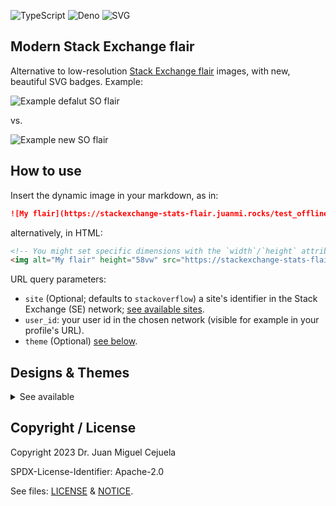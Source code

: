![TypeScript](https://img.shields.io/badge/typescript-007ACC.svg?logo=typescript&logoColor=white)
![Deno](https://img.shields.io/badge/deno-000000?logo=deno&logoColor=white)
![SVG](https://img.shields.io/badge/SVG-FFB13B?logo=SVG&logoColor=white)


## Modern Stack Exchange flair

Alternative to low-resolution [Stack Exchange flair](http://stackoverflow.com/users/flair/) images, with new, beautiful SVG badges. Example:

![Example defalut SO flair](https://stackoverflow.com/users/flair/1.png)

vs.

![Example new SO flair](https://stackexchange-stats-flair.juanmi.rocks/test_offline?user_id=1&_cacheHack=2023-04-02)


## How to use

Insert the dynamic image in your markdown, as in:

```markdown
![My flair](https://stackexchange-stats-flair.juanmi.rocks/test_offline?site=stackoverflow&user_id=YOUR_USER_ID)
```

alternatively, in HTML:

```html
<!-- You might set specific dimensions with the `width`/`height` attributes; https://developer.mozilla.org/en-US/docs/Web/HTML/Element/img#height -->
<img alt="My flair" height="58vw" src="https://stackexchange-stats-flair.juanmi.rocks/test_offline?site=stackoverflow&user_id=YOUR_USER_ID" />
```


URL query parameters:

- `site` (Optional; defaults to `stackoverflow`) a site's identifier in the
  Stack Exchange (SE) network;
  [see available sites](https://api.stackexchange.com/docs/sites).
- `user_id`: your user id in the chosen network (visible for example in your profile's URL).
- `theme` (Optional) [see below](#designs--themes).


## Designs & Themes

<details>
<summary>See available</summary>

### Design: classic-flair

| Theme name                        | Result                                                                                                                       |
| --------------------------------- | ---------------------------------------------------------------------------------------------------------------------------- |
| default / `classic_flair_default` | ![](https://stackexchange-stats-flair.juanmi.rocks/test_offline?user_id=1&theme=classic_flair_default&_cacheHack=2023-04-02) |
| `clean`                           | ![](https://stackexchange-stats-flair.juanmi.rocks/test_offline?user_id=1&theme=clean&_cacheHack=2023-04-02)                 |
| `dark`                            | ![](https://stackexchange-stats-flair.juanmi.rocks/test_offline?user_id=1&theme=dark&_cacheHack=2023-04-02)                  |
| `hotdog`                          | ![](https://stackexchange-stats-flair.juanmi.rocks/test_offline?user_id=1&theme=hotdog&_cacheHack=2023-04-02)                |

</details>


## Copyright / License

Copyright 2023 Dr. Juan Miguel Cejuela

SPDX-License-Identifier: Apache-2.0

See files: [LICENSE](./LICENSE) & [NOTICE](./NOTICE).
